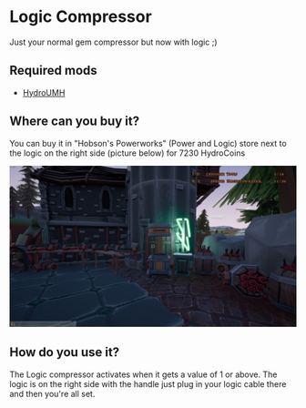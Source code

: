 # Logic Compressor
Just your normal gem compressor but now with logic ;)

## Required mods
- [HydroUMH](https://github.com/RHlNO/HydroneerModding/raw/main/Release%20Mods/501-HydroUMH_P.pak)

## Where can you buy it?
You can buy it in "Hobson's Powerworks" (Power and Logic) store next to the logic on the right side (picture below) for 7230 HydroCoins

![Logic compressor](./img/LogicCompressor-store.png)

## How do you use it?
The Logic compressor activates when it gets a value of 1 or above. The logic is on the right side with the handle just plug in your logic cable there and then you're all set.